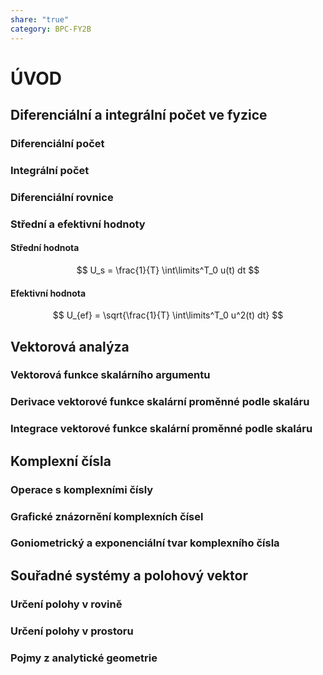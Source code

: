 ```yaml
---
share: "true"
category: BPC-FY2B
---
```


# ÚVOD

## Diferenciální a integrální počet ve fyzice



### Diferenciální počet



### Integrální počet



### Diferenciální rovnice



### Střední a efektivní hodnoty

#### Střední hodnota

$$
U_s = \frac{1}{T} \int\limits^T_0 u(t) dt
$$

#### Efektivní hodnota

$$
U_{ef} = \sqrt{\frac{1}{T} \int\limits^T_0 u^2(t) dt}
$$

## Vektorová analýza

### Vektorová funkce skalárního argumentu



### Derivace vektorové funkce skalární proměnné podle skaláru



### Integrace vektorové funkce skalární proměnné podle skaláru



## Komplexní čísla



### Operace s komplexními čísly



### Grafické znázornění komplexních čísel



### Goniometrický a exponenciální tvar komplexního čísla



## Souřadné systémy a polohový vektor

### Určení polohy v rovině



### Určení polohy v prostoru



### Pojmy z analytické geometrie

